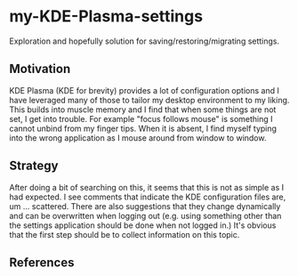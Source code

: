 # my-KDE-Plasma-settings

Exploration and hopefully solution for saving/restoring/migrating settings.

## Motivation

KDE Plasma (KDE for brevity) provides a lot of configuration options and I have leveraged many of those to tailor my desktop environment to my liking. This builds into muscle memory and I find that when some things are not set, I get into trouble. For example "focus follows mouse" is something I cannot unbind from my finger tips. When it is absent, I find myself typing into the wrong application as I mouse around from window to window.

## Strategy

After doing a bit of searching on this, it seems that this is not as simple as I had expected. I see comments that indicate the KDE configuration files are, um ... scattered. There are also suggestions that they change dynamically and can be overwritten when logging out (e.g. using something other than the settings application should be done when not logged in.) It's obvious that the first step should be to collect information on this topic.

## References
